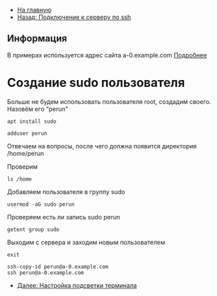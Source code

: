 * [На главную](README.md)
* [Назад: Подключение к серверу по ssh](ssh.md)

## Информация
В примерах используется адрес сайта a-0.example.com [Подробнее](hostname.md)

# Создание sudo пользователя
Больше не будем использовать пользователя root, создадим своего. Назовём его "perun"

```
apt install sudo
```

```
adduser perun
```
Отвечаем на вопросы, после чего должна появится директория /home/perun

Проверим
```
ls /home
```

Добавляем пользователя в группу sudo
```
usermod -aG sudo perun
```

Проверяем есть ли запись sudo perun
```
getent group sudo
```

Выходим с сервера и заходим новым пользователем
```
exit
```

```
ssh-copy-id perun@a-0.example.com
ssh perun@a-0.example.com
```

* [Далее: Настройка подсветки терминала](bashrc.md)